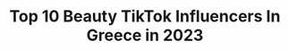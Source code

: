 ---
title: Top 10 Beauty TikTok Influencers In Greece in 2023
description: >-
  Find top beauty TikTok influencers in Greece in 2023. Most popular hashtags: #foryou #greece #tiktok #foryoupage.
platform: TikTok
hits: 20
text_top: Identify the best TikTok profiles on inBeat.
text_bottom: Our search engine aggregates 20 TikTok influencers like this in Greece for you to work with.
profiles:
  - username: "penyagorastou"
    fullname: >-
      Peny Agorastou
    bio: >-
      Actress
    location: "Greece"
    followers: 41900
    engagement: 1143
    commentsToLikes: 0.011494
    id: ckbko1yxdi77f0j238147o4n7
    verified: false
    hashtags: "#greece, #summer, #fry, #tiktok"
  - username: "ioannapazvanti"
    fullname: >-
      Ιωάννα Παζβάντη
    bio: >-
      I ᒪIKᗴ TO ᔕᗰIᒪᗴ ᗩT ᑭᗴOᑭᒪᗴ ᗯᕼO ᗪOᑎ’T ᒪIKᗴ ᗰᗴ 🤓
    location: "Greece"
    followers: 13500
    engagement: 478
    commentsToLikes: 0.023772
    id: ckbfi2e2rdnr90j233n8boft9
    verified: false
    hashtags: "#greekculttv, #xrysokoufeto, #xyzbca, #greekcult"
  - username: "evelynkazantzoglou"
    fullname: >-
      Evelyn Kazantzoglou
    bio: >-
      • Modeling since forever • Lifestyle/travel/fashion blog @queengr • Traveling
    location: "Greece"
    followers: 17900
    engagement: 574
    commentsToLikes: 0.015318
    id: ckbkqu2yyl80g0j23cw87olwr
    verified: true
    hashtags: "#foruyou, #foryoupage, #home, #houseoftiktok"
  - username: "eleftheria_elle"
    fullname: >-
      Eleftheria Elle
    bio: >-
      Instagram: @eleftheria_elle Singer - Artist
    location: "Greece"
    followers: 72500
    engagement: 513
    commentsToLikes: 0.008907
    id: ckb9elrq427z90j23fcmdxhup
    verified: false
    hashtags: "#tiktok, #houseoftiktok, #4yourpage, #europe"
  - username: "j.touni"
    fullname: >-
      Ioanna Touni
    bio: >-
      Τελικά έχει φάση εδώ! Θα μείνω🤘🏽
    location: "Greece"
    followers: 141800
    engagement: 520
    commentsToLikes: 0.006515
    id: ck9gs4qr8gv220j78db3gfhbg
    verified: false
    hashtags: "#foryourpage, #4u, #quarantine, #jtouni"
  - username: "silia_37"
    fullname: >-
      🍭✨❤️
    bio: >-
      Don't be shy puss this button↖️ 🎂24/7🥳 3030 beautiful friends💗🥺
    location: "Greece"
    followers: 3031
    engagement: 2933
    commentsToLikes: 0.082721
    id: ckc3dzslvzaj80j23kb7inhpu
    verified: false
    hashtags: "#timewarpscan"
  - username: "moonlight1132"
    fullname: >-
      MoonLight 11
    bio: >-
      I miss musical.ly 19k beautiful people 😊 Goal 20k 18 years old ✈️
    location: "Greece"
    followers: 19400
    engagement: 1731
    commentsToLikes: 0.017282
    id: ckd69tbch45vs0j23qamdpocs
    verified: false
    hashtags: "#fyp, #fy, #foryou, #mum"
  - username: "katerinasarantii"
    fullname: >-
      katerinasaranti
    bio: >-
      be your own kind ↠of beautiful↞
    location: "Greece"
    followers: 206300
    engagement: 1453
    commentsToLikes: 0.010162
    id: ck99anyz0ifeo0j78aeol7mnp
    verified: true
    hashtags: "#greece, #duet"
  - username: "katemeets"
    fullname: >-
      Catherine Livieratos
    bio: >-
      World traveler♡ More travels on my Instagram account @katemeets
    location: "Greece"
    followers: 12200
    engagement: 982
    commentsToLikes: 0.029081
    id: ck9dwvntfqrqx0j784cqfsf11
    verified: false
    hashtags: "#tiktoktravel, #mykonos, #greece, #dolomites"
  - username: "aggelos_santı777"
    fullname: >-
      Aggelos Santikoglou
    bio: >-
      
    location: "Greece"
    followers: 3158
    engagement: 1139
    commentsToLikes: 0.011655
    id: cka9mdeq94abb0i78iz271gpy
    verified: false
    hashtags: "#beautiful, #my, #shisha, #mylife"
---